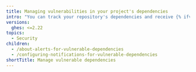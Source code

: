 ```yaml
---
title: Managing vulnerabilities in your project's dependencies
intro: "You can track your repository's dependencies and receive {% ifversion fpt or ghes %}{% data variables.product.prodname_dependabot_alerts %}{% else %}security alerts{% endif %} when {% data variables.product.product_name %} detects vulnerable dependencies."
versions:
  ghes: <=2.22
topics:
  - Security
children:
  - /about-alerts-for-vulnerable-dependencies
  - /configuring-notifications-for-vulnerable-dependencies
shortTitle: Manage vulnerable dependencies
---
```


<!--See content/code-security/supply-chain-security for the current version of this article -->
